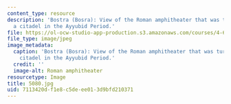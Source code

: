 ```yaml
---
content_type: resource
description: 'Bostra (Bosra): View of the Roman amphitheater that was turned into
  a citadel in the Ayyubid Period.'
file: https://ol-ocw-studio-app-production.s3.amazonaws.com/courses/4-614-religious-architecture-and-islamic-cultures-fall-2002/7113420df1e8c5deee013d9bfd210371_5080.jpg
file_type: image/jpeg
image_metadata:
  caption: 'Bostra (Bosra): View of the Roman amphitheater that was turned into a
    citadel in the Ayyubid Period.'
  credit: ''
  image-alt: Roman amphitheater
resourcetype: Image
title: 5080.jpg
uid: 7113420d-f1e8-c5de-ee01-3d9bfd210371
---
```

